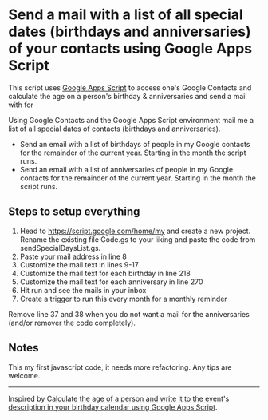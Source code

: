 # Send a mail with a list of all special dates (birthdays and anniversaries) of your contacts using Google Apps Script

This script uses [Google Apps Script](https://script.google.com/home/) to access one's Google Contacts and calculate the age on a person's birthday & anniversaries and send a mail with for 

Using Google Contacts and the Google Apps Script environment mail me a list of all special dates of contacts (birthdays and anniversaries).
* Send an email with a list of birthdays of people in my Google contacts for the remainder of the current year. Starting in the month the script runs.
* Send an email with a list of anniversaries of people in my Google contacts for the remainder of the current year. Starting in the month the script runs.

## Steps to setup everything

1. Head to https://script.google.com/home/my and create a new project. Rename the existing file Code.gs to your liking and paste the code from sendSpecialDaysList.gs.
2. Paste your mail address in line 8
3. Customize the mail text in lines 9-17
4. Customize the mail text for each birthday in line 218
4. Customize the mail text for each anniversary in line 270
5. Hit run and see the mails in your inbox
6. Create a trigger to run this every month for a monthly reminder

Remove line 37 and 38 when you do not want a mail for the anniversaries (and/or remover the code completely).

## Notes

This my first javascript code, it needs more refactoring. Any tips are welcome.

<hr>

Inspired by [Calculate the age of a person and write it to the event's description in your birthday calendar using Google Apps Script](https://gist.github.com/bene-we/e0a306ad6788fec5dbe45cde2de2f140).
